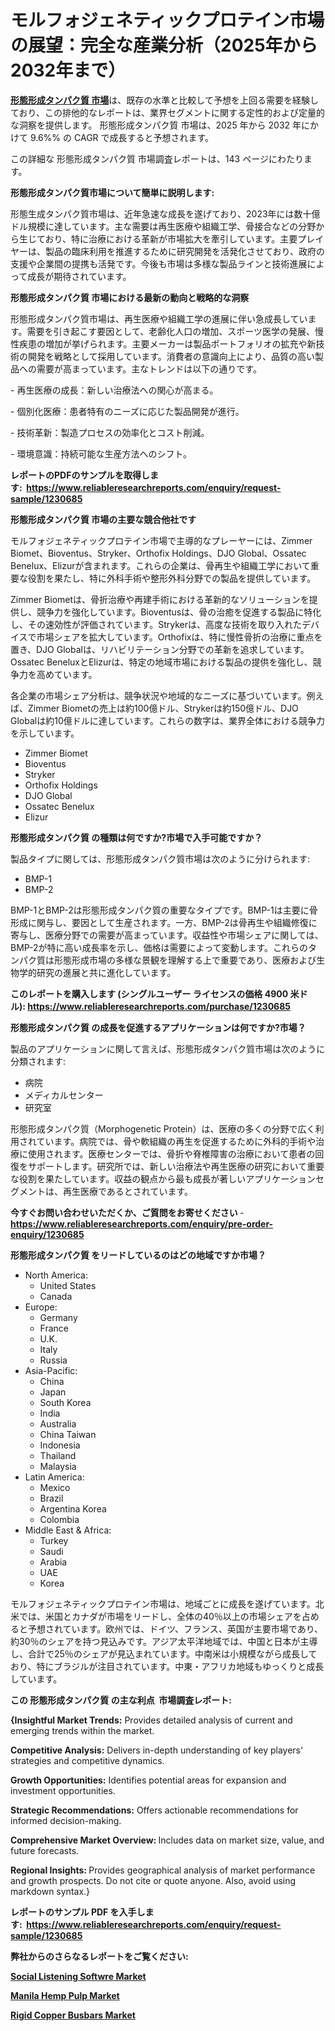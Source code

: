 <p><h1>モルフォジェネティックプロテイン市場の展望：完全な産業分析（2025年から2032年まで）</h1></p><p data-sourcepos="1:1-1:157"><strong><a href="https://www.reliableresearchreports.com/morphogenetic-protein-r1230685?utm_campaign=107&utm_medium=36&utm_source=Github&utm_content=ia&utm_term=18012025&utm_id=morphogenetic-protein">形態形成タンパク質 市場</a></strong>は、既存の水準と比較して予想を上回る需要を経験しており、この排他的なレポートは、業界セグメントに関する定性的および定量的な洞察を提供します。 形態形成タンパク質 市場は、2025 年から 2032 年にかけて 9.6%% の CAGR で成長すると予想されます。</p>
<p data-sourcepos="3:1-3:50">この詳細な 形態形成タンパク質 市場調査レポートは、143 ページにわたります。</p>
<p><strong>形態形成タンパク質市場について簡単に説明します:</strong></p>
<p><p>形態生成タンパク質市場は、近年急速な成長を遂げており、2023年には数十億ドル規模に達しています。主な需要は再生医療や組織工学、骨接合などの分野から生じており、特に治療における革新が市場拡大を牽引しています。主要プレイヤーは、製品の臨床利用を推進するために研究開発を活発化させており、政府の支援や企業間の提携も活発です。今後も市場は多様な製品ラインと技術進展によって成長が期待されています。</p></p>
<p><strong>形態形成タンパク質 市場における最新の動向と戦略的な洞察</strong></p>
<p><p>形態形成タンパク質市場は、再生医療や組織工学の進展に伴い急成長しています。需要を引き起こす要因として、老齢化人口の増加、スポーツ医学の発展、慢性疾患の増加が挙げられます。主要メーカーは製品ポートフォリオの拡充や新技術の開発を戦略として採用しています。消費者の意識向上により、品質の高い製品への需要が高まっています。主なトレンドは以下の通りです。</p><p>- 再生医療の成長：新しい治療法への関心が高まる。</p><p>- 個別化医療：患者特有のニーズに応じた製品開発が進行。</p><p>- 技術革新：製造プロセスの効率化とコスト削減。</p><p>- 環境意識：持続可能な生産方法へのシフト。</p></p>
<p><strong>レポートのPDFのサンプルを取得します</strong><strong>:&nbsp;&nbsp;<a href="https://www.reliableresearchreports.com/enquiry/request-sample/1230685?utm_campaign=107&utm_medium=36&utm_source=Github&utm_content=ia&utm_term=18012025&utm_id=morphogenetic-protein">https://www.reliableresearchreports.com/enquiry/request-sample/1230685</a></strong></p>
<p><strong>形態形成タンパク質 市場の主要な競合他社です</strong></p>
<p><p>モルフォジェネティックプロテイン市場で主導的なプレーヤーには、Zimmer Biomet、Bioventus、Stryker、Orthofix Holdings、DJO Global、Ossatec Benelux、Elizurが含まれます。これらの企業は、骨再生や組織工学において重要な役割を果たし、特に外科手術や整形外科分野での製品を提供しています。</p><p>Zimmer Biometは、骨折治療や再建手術における革新的なソリューションを提供し、競争力を強化しています。Bioventusは、骨の治癒を促進する製品に特化し、その速効性が評価されています。Strykerは、高度な技術を取り入れたデバイスで市場シェアを拡大しています。Orthofixは、特に慢性骨折の治療に重点を置き、DJO Globalは、リハビリテーション分野での革新を追求しています。Ossatec BeneluxとElizurは、特定の地域市場における製品の提供を強化し、競争力を高めています。</p><p>各企業の市場シェア分析は、競争状況や地域的なニーズに基づいています。例えば、Zimmer Biometの売上は約100億ドル、Strykerは約150億ドル、DJO Globalは約10億ドルに達しています。これらの数字は、業界全体における競争力を示しています。</p></p>
<p><ul><li>Zimmer Biomet</li><li>Bioventus</li><li>Stryker</li><li>Orthofix Holdings</li><li>DJO Global</li><li>Ossatec Benelux</li><li>Elizur</li></ul></p>
<p><strong>形態形成タンパク質 の種類は何ですか?市場で入手可能ですか？</strong></p>
<p>製品タイプに関しては、形態形成タンパク質市場は次のように分けられます:</p>
<p><ul><li>BMP-1</li><li>BMP-2</li></ul></p>
<p><p>BMP-1とBMP-2は形態形成タンパク質の重要なタイプです。BMP-1は主要に骨形成に関与し、要因として生産されます。一方、BMP-2は骨再生や組織修復に寄与し、医療分野での需要が高まっています。収益性や市場シェアに関しては、BMP-2が特に高い成長率を示し、価格は需要によって変動します。これらのタンパク質は形態形成市場の多様な景観を理解する上で重要であり、医療および生物学的研究の進展と共に進化しています。</p></p>
<p><strong>このレポートを購入します (シングルユーザー ライセンスの価格 4900 米ドル):&nbsp;<a href="https://www.reliableresearchreports.com/purchase/1230685?utm_campaign=107&utm_medium=36&utm_source=Github&utm_content=ia&utm_term=18012025&utm_id=morphogenetic-protein">https://www.reliableresearchreports.com/purchase/1230685</a></strong></p>
<p><strong>形態形成タンパク質 の成長を促進するアプリケーションは何ですか?市場？</strong></p>
<p>製品のアプリケーションに関して言えば、形態形成タンパク質市場は次のように分類されます:</p>
<p><ul><li>病院</li><li>メディカルセンター</li><li>研究室</li></ul></p>
<p><p>形態形成タンパク質（Morphogenetic Protein）は、医療の多くの分野で広く利用されています。病院では、骨や軟組織の再生を促進するために外科的手術や治療に使用されます。医療センターでは、骨折や脊椎障害の治療において患者の回復をサポートします。研究所では、新しい治療法や再生医療の研究において重要な役割を果たしています。収益の観点から最も成長が著しいアプリケーションセグメントは、再生医療であるとされています。</p></p>
<p><strong>今すぐお問い合わせいただくか、ご質問をお寄せください</strong><strong>&nbsp;</strong>-<strong><a href="https://www.reliableresearchreports.com/enquiry/pre-order-enquiry/1230685?utm_campaign=107&utm_medium=36&utm_source=Github&utm_content=ia&utm_term=18012025&utm_id=morphogenetic-protein">https://www.reliableresearchreports.com/enquiry/pre-order-enquiry/1230685</a></strong></p>
<p><strong>形態形成タンパク質 をリードしているのはどの地域ですか市場？</strong></p>
<p><ul>
    <li>
        North America:
        <ul>
            <li>United States</li>
            <li>Canada</li>
        </ul>
    </li>
    <li>
        Europe:
        <ul>
            <li>Germany</li>
            <li>France</li>
            <li>U.K.</li>
            <li>Italy</li>
            <li>Russia</li>
        </ul>
    </li>
    <li>
        Asia-Pacific:
        <ul>
            <li>China</li>
            <li>Japan</li>
            <li>South Korea</li>
            <li>India</li>
            <li>Australia</li>
            <li>China Taiwan</li>
            <li>Indonesia</li>
            <li>Thailand</li>
            <li>Malaysia</li>
        </ul>
    </li>
    <li>
        Latin America:
        <ul>
            <li>Mexico</li>
            <li>Brazil</li>
            <li>Argentina Korea</li>
            <li>Colombia</li>
        </ul>
    </li>
    <li>
        Middle East & Africa:
        <ul>
            <li>Turkey</li>
            <li>Saudi</li>
            <li>Arabia</li>
            <li>UAE</li>
            <li>Korea</li>
        </ul>
    </li>
    </ul></p>
<p><p>モルフォジェネティックプロテイン市場は、地域ごとに成長を遂げています。北米では、米国とカナダが市場をリードし、全体の40％以上の市場シェアを占めると予想されています。欧州では、ドイツ、フランス、英国が主要市場であり、約30％のシェアを持つ見込みです。アジア太平洋地域では、中国と日本が主導し、合計で25％のシェアが見込まれています。中南米は小規模ながら成長しており、特にブラジルが注目されています。中東・アフリカ地域もゆっくりと成長しています。</p></p>
<p><strong>この 形態形成タンパク質 の主な利点&nbsp; 市場調査レポート:</strong></p>
<p><strong>{Insightful Market Trends:</strong> Provides detailed analysis of current and emerging trends within the market.</p>
<p><strong>Competitive Analysis:</strong> Delivers in-depth understanding of key players' strategies and competitive dynamics.</p>
<p><strong>Growth Opportunities:</strong> Identifies potential areas for expansion and investment opportunities.</p>
<p><strong>Strategic Recommendations:</strong> Offers actionable recommendations for informed decision-making.</p>
<p><strong>Comprehensive Market Overview: </strong>Includes data on market size, value, and future forecasts.</p>
<p><strong>Regional Insights: </strong>Provides geographical analysis of market performance and growth prospects. Do not cite or quote anyone. Also, avoid using markdown syntax.}</p>
<p><strong>レポートのサンプル PDF を入手します:&nbsp;</strong><strong>&nbsp;<a href="https://www.reliableresearchreports.com/enquiry/request-sample/1230685?utm_campaign=107&utm_medium=36&utm_source=Github&utm_content=ia&utm_term=18012025&utm_id=morphogenetic-protein">https://www.reliableresearchreports.com/enquiry/request-sample/1230685</a></strong></p>
<p></p>
<p></p>
<p></p>
<p></p>
<p><strong>弊社からのさらなるレポートをご覧ください:</strong></p>
<p><strong><p><a href="https://github.com/hartsockdonnette82/Market-Research-Report-List-1/blob/main/social-listening-softwre-market.md?utm_campaign=107&utm_medium=36&utm_source=Github&utm_content=ia&utm_term=18012025&utm_id=morphogenetic-protein">Social Listening Softwre Market</a></p><p><a href="https://github.com/birnbaumbulah0/Market-Research-Report-List-1/blob/main/manila-hemp-pulp-market.md?utm_campaign=107&utm_medium=36&utm_source=Github&utm_content=ia&utm_term=18012025&utm_id=morphogenetic-protein">Manila Hemp Pulp Market</a></p><p><a href="https://github.com/arionmp/Market-Research-Report-List-5/blob/main/rigid-copper-busbars-market.md?utm_campaign=107&utm_medium=36&utm_source=Github&utm_content=ia&utm_term=18012025&utm_id=morphogenetic-protein">Rigid Copper Busbars Market</a></p></strong></p>